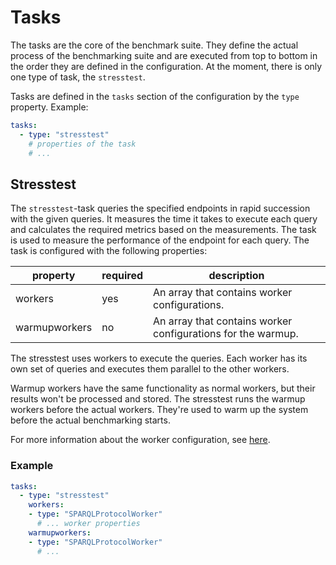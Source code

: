 # Tasks
The tasks are the core of the benchmark suite.
They define the actual process of the benchmarking suite
and are executed from top to bottom in the order they are defined in the configuration.
At the moment, there is only one type of task, the `stresstest`.

Tasks are defined in the `tasks` section of the configuration by the `type` property.
Example:
```yaml
tasks:
  - type: "stresstest"
    # properties of the task
    # ...
```

## Stresstest
The `stresstest`-task queries the specified endpoints in rapid succession with the given queries.
It measures the time it takes to execute each query and calculates the required metrics based
on the measurements. 
The task is used to measure the performance of the endpoint for each query.
The task is configured with the following properties:

| property      | required | description                                                  |
|---------------|----------|--------------------------------------------------------------|
| workers       | yes      | An array that contains worker configurations.                | 
| warmupworkers | no       | An array that contains worker configurations for the warmup. |

The stresstest uses workers to execute the queries.
Each worker has its own set of queries and executes them parallel to the other workers.

Warmup workers have the same functionality as normal workers,
but their results won't be processed and stored.
The stresstest runs the warmup workers before the actual workers.
They're used to warm up the system before the actual benchmarking starts.

For more information about the worker configuration, see [here](./workers.md).

### Example
```yaml
tasks:
  - type: "stresstest"
    workers:
    - type: "SPARQLProtocolWorker"
      # ... worker properties
    warmupworkers:
    - type: "SPARQLProtocolWorker"
      # ...
```

